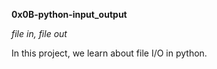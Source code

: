 **0x0B-python-input_output**

*file in, file out*

In this project, we learn about file I/O in python.

